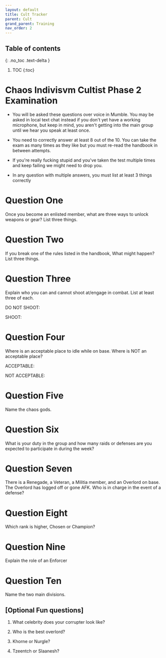 ```yaml
---
layout: default
title: Cult Tracker
parent: Cult
grand_parent: Training
nav_order: 2
---
```



## Table of contents
{: .no_toc .text-delta }

1. TOC
{:toc}

# Chaos Indivisvm Cultist Phase 2 Examination

+ You will be asked these questions over voice in Mumble. You may be asked in local text chat instead if you don't yet have a working microphone, but keep in mind, you aren't getting into the main group until we hear you speak at least once.

+ You need to correctly answer at least 8 out of the 10. You can take the exam as many times as they like but you must re-read the handbook in between attempts.

+ If you're really fucking stupid and you've taken the test multiple times and keep failing we might need to drop you.

+ In any question with multiple answers, you must list at least 3 things correctly


# Question One
Once you become an enlisted member, what are three ways to unlock weapons or gear? List three things.



# Question Two
If you break one of the rules listed in the handbook, What might happen? List three things.



# Question Three
Explain who you can and cannot shoot at/engage in combat. List at least three of each.

DO NOT SHOOT:

SHOOT:



# Question Four
Where is an acceptable place to idle while on base. Where is NOT an acceptable place?

ACCEPTABLE:

NOT ACCEPTABLE:



# Question Five
Name the chaos gods.



# Question Six
What is your duty in the group and how many raids or defenses are you expected to participate in during the week?




# Question Seven
There is a Renegade, a Veteran, a Militia member, and an Overlord on base. The Overlord has logged off or gone AFK. Who is in charge in the event of a defense?



# Question Eight
Which rank is higher, Chosen or Champion?



# Question Nine
Explain the role of an Enforcer



# Question Ten
Name the two main divisions.



## [Optional Fun questions]

1. What celebrity does your corrupter look like?

2. Who is the best overlord?

3. Khorne or Nurgle?

4. Tzeentch or Slaanesh?

